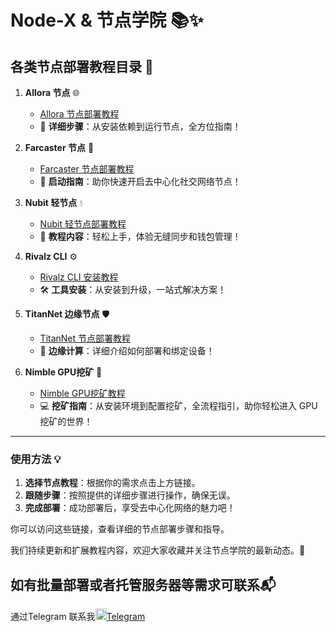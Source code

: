 # Node-X & 节点学院 📚✨

## 各类节点部署教程目录 🚀

1. **Allora 节点** 🌐
   - [Allora 节点部署教程](https://github.com/cnsilvan/node-x/tree/main/allora)
   - 🔧 **详细步骤**：从安装依赖到运行节点，全方位指南！

2. **Farcaster 节点** 🌠
   - [Farcaster 节点部署教程](https://github.com/cnsilvan/node-x/tree/main/farcaster)
   - 🚀 **启动指南**：助你快速开启去中心化社交网络节点！

3. **Nubit 轻节点** 💧
   - [Nubit 轻节点部署教程](https://github.com/cnsilvan/node-x/tree/main/nubit)
   - 📜 **教程内容**：轻松上手，体验无缝同步和钱包管理！

4. **Rivalz CLI** ⚙️
   - [Rivalz CLI 安装教程](https://github.com/cnsilvan/node-x/tree/main/rivalz)
   - 🛠️ **工具安装**：从安装到升级，一站式解决方案！

5. **TitanNet 边缘节点** 🛡️
   - [TitanNet 节点部署教程](https://github.com/cnsilvan/node-x/tree/main/titannet)
   - 🌉 **边缘计算**：详细介绍如何部署和绑定设备！
6. **Nimble GPU挖矿** 💎
   - [Nimble GPU挖矿教程](https://github.com/cnsilvan/node-x/tree/main/nimble)
   - 💻 **挖矿指南**：从安装环境到配置挖矿，全流程指引，助你轻松进入 GPU 挖矿的世界！

 
---

### 使用方法 💡
1. **选择节点教程**：根据你的需求点击上方链接。
2. **跟随步骤**：按照提供的详细步骤进行操作，确保无误。
3. **完成部署**：成功部署后，享受去中心化网络的魅力吧！
   

你可以访问这些链接，查看详细的节点部署步骤和指导。

我们持续更新和扩展教程内容，欢迎大家收藏并关注节点学院的最新动态。🚀

## 如有批量部署或者托管服务器等需求可联系📬
通过Telegram 联系我<img src="https://upload.wikimedia.org/wikipedia/commons/8/82/Telegram_logo.svg" width="18px">[Telegram](https://t.me/cnsilvan)



